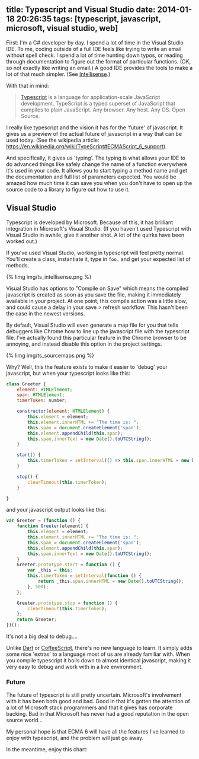 title: Typescript and Visual Studio
date: 2014-01-18 20:26:35
tags: [typescript, javascript, microsoft, visual studio, web]
---

First:  I'm a C# developer by day.  I spend a lot of time in the Visual Studio IDE.  To me, coding outside of a full IDE feels like trying to write an email without spell check.  I spend a lot of time hunting down typos, or reading through documentation to figure out the format of particular functions.  (OK, so not exactly like writing an email.)  A good IDE provides the tools to make a lot of that much simpler. (See [Intellisense](https://en.wikipedia.org/wiki/Intelligent_code_completion).)

With that in mind: 

>[Typescript](https://www.typescriptlang.org) is a language for application-scale JavaScript development. TypeScript is a typed superset of JavaScript that compiles to plain JavaScript. Any browser. Any host. Any OS. Open Source.

<!-- more --> 

I really like typescript and the vision it has for the 'future' of javascript.  It gives us a preview of the actual future of javascript in a way that can be used today.  (See the wikipedia article: https://en.wikipedia.org/wiki/TypeScript#ECMAScript_6_support).

And specifically, it gives us 'typing'.  The typing is what allows your IDE to do advanced things like safely change the name of a function everywhere it's used in your code.  It allows you to start typing a method name and get the documentation and full list of parameters expected.  You would be amazed how much time it can save you when you don't have to open up the source code to a library to figure out how to use it.

## Visual Studio

Typescript is developed by Microsoft.  Because of this, it has brilliant integration in Microsoft's Visual Studio.  (If you haven't used Typescript with Visual Studio in awhile, give it another shot.  A lot of the quirks have been worked out.)

If you've used Visual Studio, working in typescript will feel pretty normal.  You'll create a class, instantiate it, type in `foo.` and get your expected list of methods.  

{% limg img/ts_intellisense.png %}

Visual Studio has options to "Compile on Save" which means the compiled javascript is created as soon as you save the file, making it immediately available in your project.  At one point, this compile action was a little slow, and could cause a delay in your save > refresh workflow.  This hasn't been the case in the newest versions.

By default, Visual Studio will even generate a map file for you that tells debuggers like Chrome how to line up the javascript file with the typescript file.  I've actually found this particular feature in the Chrome browser to be annoying, and instead disable this option in the project settings. 

{% limg img/ts_sourcemaps.png %}


Why?  Well, this the feature exists to make it easier to 'debug' your javascript, but when your typescript looks like this:
``` javascript
class Greeter {
    element: HTMLElement;
    span: HTMLElement;
    timerToken: number;

    constructor(element: HTMLElement) {
        this.element = element;
        this.element.innerHTML += "The time is: ";
        this.span = document.createElement('span');
        this.element.appendChild(this.span);
        this.span.innerText = new Date().toUTCString();
    }

    start() {
        this.timerToken = setInterval(() => this.span.innerHTML = new Date().toUTCString(), 500);
    }

    stop() {
        clearTimeout(this.timerToken);
    }

}
```

and your javascript output looks like this:
``` javascript
var Greeter = (function () {
    function Greeter(element) {
        this.element = element;
        this.element.innerHTML += "The time is: ";
        this.span = document.createElement('span');
        this.element.appendChild(this.span);
        this.span.innerText = new Date().toUTCString();
    }
    Greeter.prototype.start = function () {
        var _this = this;
        this.timerToken = setInterval(function () {
            return _this.span.innerHTML = new Date().toUTCString();
        }, 500);
    };

    Greeter.prototype.stop = function () {
        clearTimeout(this.timerToken);
    };
    return Greeter;
})();
```

It's not a big deal to debug....

Unlike [Dart](https://www.dartlang.org) or [CoffeeScript](https://coffeescript.org/), there's no new language to learn.  It simply adds some nice 'extras' to a language most of us are already familiar with. When you compile typescript it boils down to almost identical javascript, making it very easy to debug and work with in a live environment.


### Future

The future of typescript is still pretty uncertain.  Microsoft's involvement with it has been both good and bad.  Good in that it's gotten the attention of a lot of Microsoft stack programmers and that it gives has corporate backing.  Bad in that Microsoft has never had a good reputation in the open source world...

My personal hope is that ECMA 6 will have all the features I've learned to enjoy with typescript, and the problem will just go away.

In the meantime, enjoy this chart:

<script type="text/javascript" src="//www.google.com/trends/embed.js?hl=en-US&q=typescript,+coffeescript&cmpt=q&content=1&cid=TIMESERIES_GRAPH_0&export=5&w=500&h=330"></script>


